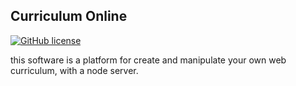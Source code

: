 ## Curriculum Online

[![GitHub license](https://img.shields.io/github/license/mashape/apistatus.svg?style=flat-square)](http://opensource.org/licenses/MIT)

this software is a platform for create and manipulate your own web curriculum, with a node server.

